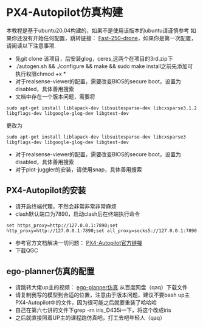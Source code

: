 # PX4-Autopilot仿真构建

本教程是基于ubuntu20.04构建的，如果不是使用该版本的ubuntu请谨慎参考
如果你还没有开始任何配置，跳转链接： [Fast-250-drone](https://gitee.com/pn_code/Fast-Drone-250 "Fast-250-drone")，如果你是第一次配置，请阅读以下注意事项.

* 先git clone 该项目，后安装glog，ceres,这两个在项目的3rd.zip下
* ./autogen.sh && ./configure && make && sudo make install之前先添加可执行权限chmod +x *
* 对于realsense-viewer的配置，需要改变BIOS的secure boot，设置为disabled，具体善用搜索
* 文档中存在一个版本问题，需要将

```linux
sudo apt-get install liblapack-dev libsuitesparse-dev libcxsparse3.1.2 libgflags-dev libgoogle-glog-dev libgtest-dev
```

更改为

```linux
sudo apt-get install liblapack-dev libsuitesparse-dev libcxsparse3 libgflags-dev libgoogle-glog-dev libgtest-dev
```

* 对于realsense-viewer的配置，需要改变BIOS的secure boot，设置为disabled，具体善用搜索
* 对于plot-juggler的安装，请使用snap，具体善用搜索

## PX4-Autopilot的安装

* 请开启终端代理，不然会非常非常非常麻烦
* clash默认端口为7890，启动clash后在终端执行命令
  
```linux
set https_proxy=http://127.0.0.1:7890;set http_proxy=http://127.0.0.1:7890;set all_proxy=socks5://127.0.0.1:7890
```

* 参考官方文档解决一切问题： [PX4-Autopilot官方链接](https://docs.px4.io/main/en/dev_setup/dev_env_linux_ubuntu.html "PX4-Autopilot官方链接")
* 下载QGC
  
## ego-planner仿真的配置

* 请跳转大佬up主的视频： [ego-planner仿真](https://www.bilibili.com/video/BV1mM4y1m7Vs/?spm_id_from=333.788&vd_source=3003b3957d9f36fe37207e82b7d8fbdf "课程") 从百度网盘（qaq）下载文件
* 请复制我写的模型到合适的位置，注意由于版本问题，建议不要bash up主PX4-Autopilot中的文件，因为很可能之后就要重装了哈哈哈
* 自己在第六七讲的文件下grep -rn iris_D435i一下，将这个改成iris
* 之后就直接照着UP主的课程跑仿真吧，打工去吧年轻人（qaq）